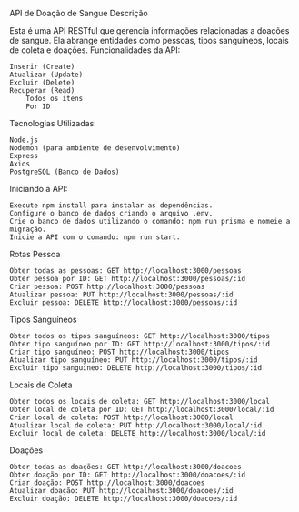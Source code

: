 API de Doação de Sangue
Descrição

Esta é uma API RESTful que gerencia informações relacionadas a doações de sangue. Ela abrange entidades como pessoas, tipos sanguíneos, locais de coleta e doações.
Funcionalidades da API:

    Inserir (Create)
    Atualizar (Update)
    Excluir (Delete)
    Recuperar (Read)
        Todos os itens
        Por ID

Tecnologias Utilizadas:

    Node.js
    Nodemon (para ambiente de desenvolvimento)
    Express
    Axios
    PostgreSQL (Banco de Dados)

Iniciando a API:

    Execute npm install para instalar as dependências.
    Configure o banco de dados criando o arquivo .env.
    Crie o banco de dados utilizando o comando: npm run prisma e nomeie a migração.
    Inicie a API com o comando: npm run start.

Rotas
Pessoa

    Obter todas as pessoas: GET http://localhost:3000/pessoas
    Obter pessoa por ID: GET http://localhost:3000/pessoas/:id
    Criar pessoa: POST http://localhost:3000/pessoas
    Atualizar pessoa: PUT http://localhost:3000/pessoas/:id
    Excluir pessoa: DELETE http://localhost:3000/pessoas/:id

Tipos Sanguíneos

    Obter todos os tipos sanguíneos: GET http://localhost:3000/tipos
    Obter tipo sanguíneo por ID: GET http://localhost:3000/tipos/:id
    Criar tipo sanguíneo: POST http://localhost:3000/tipos
    Atualizar tipo sanguíneo: PUT http://localhost:3000/tipos/:id
    Excluir tipo sanguíneo: DELETE http://localhost:3000/tipos/:id

Locais de Coleta

    Obter todos os locais de coleta: GET http://localhost:3000/local
    Obter local de coleta por ID: GET http://localhost:3000/local/:id
    Criar local de coleta: POST http://localhost:3000/local
    Atualizar local de coleta: PUT http://localhost:3000/local/:id
    Excluir local de coleta: DELETE http://localhost:3000/local/:id

Doações

    Obter todas as doações: GET http://localhost:3000/doacoes
    Obter doação por ID: GET http://localhost:3000/doacoes/:id
    Criar doação: POST http://localhost:3000/doacoes
    Atualizar doação: PUT http://localhost:3000/doacoes/:id
    Excluir doação: DELETE http://localhost:3000/doacoes/:id


